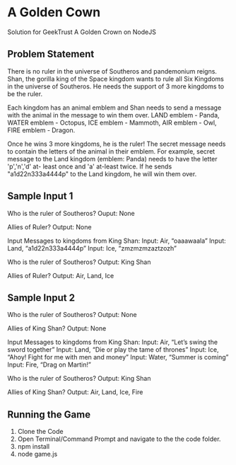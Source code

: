# A Golden Cown
Solution for GeekTrust A Golden Crown on NodeJS

## Problem Statement
There is no ruler in the universe of Southeros and pandemonium reigns. Shan, the gorilla king of the Space kingdom
wants to rule all Six Kingdoms in the universe of Southeros. He needs the support of 3 more kingdoms to be the ruler.

Each kingdom has an animal emblem and Shan needs to send a message with the animal in the message to win them over. LAND emblem - Panda, WATER emblem - Octopus, ICE emblem - Mammoth, AIR emblem - Owl, FIRE emblem - Dragon.

Once he wins 3 more kingdoms, he is the ruler! The secret message needs to contain the letters of the animal in their emblem. For example, secret message to the Land kingdom (emblem: Panda) needs to have the letter 'p','n','d' at- least once and 'a' at-least twice. If he sends "a1d22n333a4444p" to the Land kingdom, he will win them over.

## Sample Input 1
Who is the ruler of Southeros? 
Ouput: None

Allies of Ruler?
Output: None

Input Messages to kingdoms from King Shan: Input: Air, “oaaawaala”
Input: Land, “a1d22n333a4444p”
Input: Ice, “zmzmzmzaztzozh”

Who is the ruler of Southeros? 
Output: King Shan

Allies of Ruler?
Output: Air, Land, Ice

## Sample Input 2
Who is the ruler of Southeros? 
Output: None

Allies of King Shan?
Output: None

Input Messages to kingdoms from King Shan: 
Input: Air, “Let’s swing the sword together”
Input: Land, “Die or play the tame of thrones”
Input: Ice, “Ahoy! Fight for me with men and money” Input: Water, “Summer is coming”
Input: Fire, “Drag on Martin!”

Who is the ruler of Southeros? 
Output: King Shan

Allies of King Shan?
Output: Air, Land, Ice, Fire

## Running the Game
1. Clone the Code
2. Open Terminal/Command Prompt and navigate to the the code folder.
3. npm install
4. node game.js
